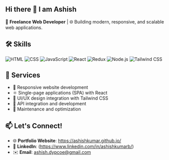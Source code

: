 ## Hi there 👋 I am Ashish
🚀 **Freelance Web Developer** | 🌐 Building modern, responsive, and scalable web applications.

## 🛠️ Skills

![HTML](https://img.shields.io/badge/-HTML-orange?style=for-the-badge&logo=html5&logoColor=white)
![CSS](https://img.shields.io/badge/-CSS-blue?style=for-the-badge&logo=css3&logoColor=white)
![JavaScript](https://img.shields.io/badge/-JavaScript-yellow?style=for-the-badge&logo=javascript&logoColor=white)
![React](https://img.shields.io/badge/-React-61DAFB?style=for-the-badge&logo=react&logoColor=white)
![Redux](https://img.shields.io/badge/-Redux-764ABC?style=for-the-badge&logo=redux&logoColor=white)
![Node.js](https://img.shields.io/badge/-Node.js-green?style=for-the-badge&logo=node.js&logoColor=white)
![Tailwind CSS](https://img.shields.io/badge/-Tailwind%20CSS-38B2AC?style=for-the-badge&logo=tailwind-css&logoColor=white)

## 💼 Services
- 🌟 Responsive website development
- ⚛️ Single-page applications (SPA) with React
- 🎨 UI/UX design integration with Tailwind CSS
- 🔄 API integration and development
- 🔧 Maintenance and optimization

## 📫 Let's Connect!
- 🌐 **Portfolio Website**: https://ashishkumar.github.io/
- 💼 **LinkedIn**: (https://www.linkedin.com/in/ashishkumarb/)
- ✉️ **Email**: [ashish.dypcoe@gmail.com](mailto:ashish.dypcoe@gmail.com)
